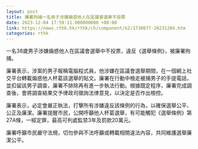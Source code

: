 ```yaml
---
layout: post
title: 廉署拘捕一名男子涉嫌煽惑他人在區議會選舉不投票　
date: 2023-12-04 17:59:11.000000000 +08:00
link: https://news.rthk.hk/rthk/ch/component/k2/1730677-20231204.htm
categories: rthk
---
```


一名38歲男子涉嫌煽惑他人在區議會選舉中不投票，違反《選舉條例》，被廉署拘捕。

廉署表示，涉案的男子報稱電腦程式員，他涉嫌在區議會選舉期間，在一個網上社交平台轉載煽惑他人杯葛該選舉的貼文。廉署在行動中檢走被捕男子的手提電話，並扣留該男子調查，廉署不排除再有進一步執法行動。根據既定程序，廉署完成調查後，會將調查結果交予律政司徵詢法律意見，以決定是否作出檢控。

廉署表示，必定會嚴正執法，打擊所有涉嫌違反該條例的行為，以確保選舉公平、公正及廉潔。廉署提醒市民，公開呼籲他人杯葛選舉，有可能觸犯《選舉條例》第27A條，一經定罪，最高可判處監禁3年及罰款20萬元。

廉署呼籲市民嚴守法規，切勿參與不法呼籲或轉載相關違法內容，共同維護選舉廉潔公平。
